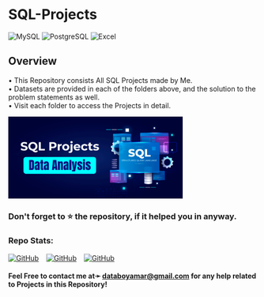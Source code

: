 # SQL-Projects
<img alt="MySQL" src="https://img.shields.io/badge/MySQL-005C84?style=for-the-badge&logo=mysql&logoColor=white" /> <img alt="PostgreSQL" src="https://img.shields.io/badge/PostgreSQL-316192?style=for-the-badge&logo=postgresql&logoColor=white" /> <img alt="Excel" src="https://img.shields.io/badge/Microsoft_Excel-217346?style=for-the-badge&logo=microsoft-excel&logoColor=white" /> 


## Overview
• This Repository consists All SQL Projects made by Me.<br/>
• Datasets are provided in each of the folders above, and the solution to the problem statements as well.<br>
• Visit each folder to access the Projects in detail.

<img src="https://github.com/amark720/Amar-kumar/blob/master/ScreenShots/SQL-Projects.png" alt="Landing Page" height="50%" width="70%" />

### Don't forget to ⭐ the repository, if it helped you in anyway.<br>

### Repo Stats:
[![GitHub](https://img.shields.io/github/followers/amark720?style=social)](https://github.com/amark720)  &ensp;  [![GitHub](https://img.shields.io/github/stars/amark720/Data-Science-Projects?style=social)](https://github.com/amark720/Data-Science-Projects)  &ensp;  [![GitHub](https://img.shields.io/github/forks/amark720/Data-Science-Projects?style=social)](https://github.com/amark720/Data-Science-Projects)
#### Feel Free to contact me at➛ databoyamar@gmail.com for any help related to Projects in this Repository!
